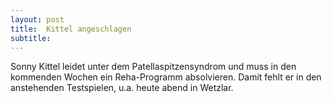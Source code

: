 ```yaml
---
layout: post
title:  Kittel angeschlagen
subtitle:  
---
```


Sonny Kittel leidet unter dem Patellaspitzensyndrom und muss in den kommenden Wochen ein Reha-Programm absolvieren. Damit fehlt er in den anstehenden Testspielen, u.a. heute abend in Wetzlar.


